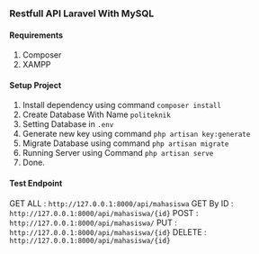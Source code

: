 ### Restfull API Laravel With MySQL

#### Requirements
1. Composer
2. XAMPP

#### Setup Project
1. Install dependency using command `composer install`
2. Create Database With Name `politeknik`
3. Setting Database in `.env`
4. Generate new key using command `php artisan key:generate`
5. Migrate Database using command `php artisan migrate`
6. Running Server using Command `php artisan serve`
7. Done.

#### Test Endpoint
GET ALL : `http://127.0.0.1:8000/api/mahasiswa`
GET By ID : `http://127.0.0.1:8000/api/mahasiswa/{id}`
POST : `http://127.0.0.1:8000/api/mahasiswa/`
PUT : `http://127.0.0.1:8000/api/mahasiswa/{id}`
DELETE : `http://127.0.0.1:8000/api/mahasiswa/{id}`
